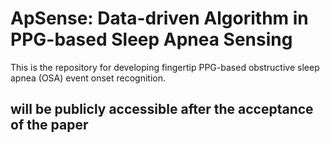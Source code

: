 # ApSense: Data-driven Algorithm in PPG-based Sleep Apnea Sensing
This is the repository for developing fingertip PPG-based obstructive sleep apnea (OSA) event onset recognition.
## will be publicly accessible after the acceptance of the paper
